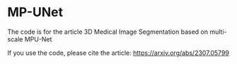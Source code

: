 # MP-UNet
The code is for the article 3D Medical Image Segmentation based on multi-scale MPU-Net

If you use the code, please cite the article: https://arxiv.org/abs/2307.05799

